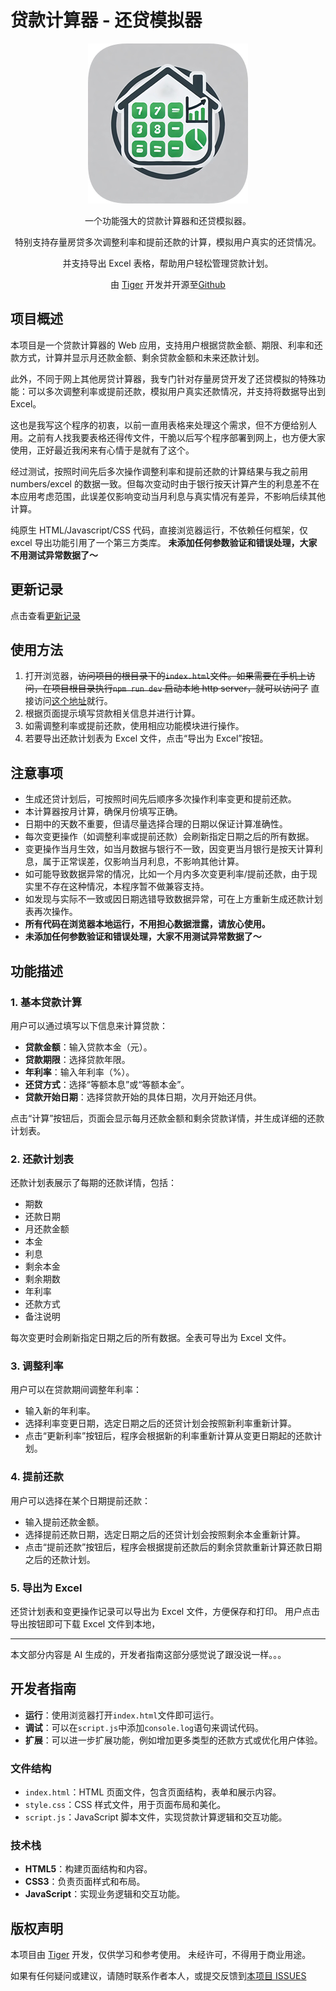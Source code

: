 贷款计算器 - 还贷模拟器
===

<div class="app-desc" style="text-align:center">
    <a href="https://loan.v2dl.net" target="_blank"><img src="./logo-128.png" alt="贷款计算器&还贷模拟器 By Tiger https://github.com/DropFan" /></a>
    <p>一个功能强大的贷款计算器和还贷模拟器。</p>
    <p>特别支持存量房贷多次调整利率和提前还款的计算，模拟用户真实的还贷情况。</p>
    <p>并支持导出 Excel 表格，帮助用户轻松管理贷款计划。</p>
    <p>由 <a href="https://github.com/DropFan">Tiger</a> 开发并开源至<a href="https://github.com/DropFan/loan-schedule/">Github</a></p>
</div>

项目概述
---

本项目是一个贷款计算器的 Web 应用，支持用户根据贷款金额、期限、利率和还款方式，计算并显示月还款金额、剩余贷款金额和未来还款计划。

此外，不同于网上其他房贷计算器，我专门针对存量房贷开发了还贷模拟的特殊功能：可以多次调整利率或提前还款，模拟用户真实还款情况，并支持将数据导出到 Excel。

这也是我写这个程序的初衷，以前一直用表格来处理这个需求，但不方便给别人用。之前有人找我要表格还得传文件，干脆以后写个程序部署到网上，也方便大家使用，正好最近我闲来有心情于是就有了这个。

经过测试，按照时间先后多次操作调整利率和提前还款的计算结果与我之前用 numbers/excel 的数据一致。但每次变动时由于银行按天计算产生的利息差不在本应用考虑范围，此误差仅影响变动当月利息与真实情况有差异，不影响后续其他计算。

纯原生 HTML/Javascript/CSS 代码，直接浏览器运行，不依赖任何框架，仅 excel 导出功能引用了一个第三方类库。
**未添加任何参数验证和错误处理，大家不用测试异常数据了～**

更新记录
---

点击查看[更新记录](https://github.com/DropFan/loan-calculator/blob/main/CHANGELOG.md)

使用方法
---

1. 打开浏览器，~~访问项目的根目录下的`index.html`文件。如果需要在手机上访问，在项目根目录执行`npm run dev` 启动本地 http server，就可以访问了~~  直接访问[这个地址](https://loan.v2dl.net/)就行。
2. 根据页面提示填写贷款相关信息并进行计算。
3. 如需调整利率或提前还款，使用相应功能模块进行操作。
4. 若要导出还款计划表为 Excel 文件，点击“导出为 Excel”按钮。

注意事项
---

- 生成还贷计划后，可按照时间先后顺序多次操作利率变更和提前还款。
- 本计算器按月计算，确保月份填写正确。
- 日期中的天数不重要，但请尽量选择合理的日期以保证计算准确性。
- 每次变更操作（如调整利率或提前还款）会刷新指定日期之后的所有数据。
- 变更操作当月生效，如当月数据与银行不一致，因变更当月银行是按天计算利息，属于正常误差，仅影响当月利息，不影响其他计算。
- 如可能导致数据异常的情况，比如一个月内多次变更利率/提前还款，由于现实里不存在这种情况，本程序暂不做兼容支持。
- 如发现与实际不一致或因日期选错导致数据异常，可在上方重新生成还款计划表再次操作。
- **所有代码在浏览器本地运行，不用担心数据泄露，请放心使用。**
- **未添加任何参数验证和错误处理，大家不用测试异常数据了～**

## 功能描述

### 1. 基本贷款计算

用户可以通过填写以下信息来计算贷款：

- **贷款金额**：输入贷款本金（元）。
- **贷款期限**：选择贷款年限。
- **年利率**：输入年利率（%）。
- **还贷方式**：选择“等额本息”或“等额本金”。
- **贷款开始日期**：选择贷款开始的具体日期，次月开始还月供。

点击“计算”按钮后，页面会显示每月还款金额和剩余贷款详情，并生成详细的还款计划表。

### 2. 还款计划表

还款计划表展示了每期的还款详情，包括：

- 期数
- 还款日期
- 月还款金额
- 本金
- 利息
- 剩余本金
- 剩余期数
- 年利率
- 还款方式
- 备注说明

每次变更时会刷新指定日期之后的所有数据。全表可导出为 Excel 文件。

### 3. 调整利率

用户可以在贷款期间调整年利率：

- 输入新的年利率。
- 选择利率变更日期，选定日期之后的还贷计划会按照新利率重新计算。
- 点击“更新利率”按钮后，程序会根据新的利率重新计算从变更日期起的还款计划。

### 4. 提前还款

用户可以选择在某个日期提前还款：

- 输入提前还款金额。
- 选择提前还款日期，选定日期之后的还贷计划会按照剩余本金重新计算。
- 点击“提前还款”按钮后，程序会根据提前还款后的剩余贷款重新计算还款日期之后的还款计划。

### 5. 导出为 Excel

还贷计划表和变更操作记录可以导出为 Excel 文件，方便保存和打印。
用户点击导出按钮即可下载 Excel 文件到本地，

---

本文部分内容是 AI 生成的，开发者指南这部分感觉说了跟没说一样。。。

## 开发者指南

- **运行**：使用浏览器打开`index.html`文件即可运行。
- **调试**：可以在`script.js`中添加`console.log`语句来调试代码。
- **扩展**：可以进一步扩展功能，例如增加更多类型的还款方式或优化用户体验。

### 文件结构

- `index.html`：HTML 页面文件，包含页面结构，表单和展示内容。
- `style.css`：CSS 样式文件，用于页面布局和美化。
- `script.js`：JavaScript 脚本文件，实现贷款计算逻辑和交互功能。

### 技术栈

- **HTML5**：构建页面结构和内容。
- **CSS3**：负责页面样式和布局。
- **JavaScript**：实现业务逻辑和交互功能。

## 版权声明

本项目由 [Tiger](https://github.com/DropFan) 开发，仅供学习和参考使用。
未经许可，不得用于商业用途。

如果有任何疑问或建议，请随时联系作者本人，或提交反馈到[本项目 ISSUES](https://github.com/DropFan/loan-schedule/issues)
